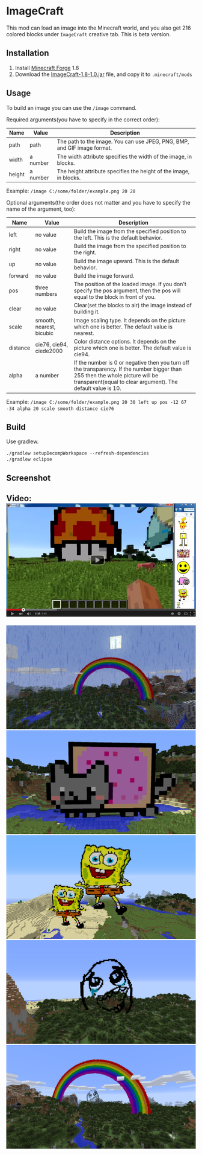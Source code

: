 # ImageCraft

This mod can load an image into the Minecraft world, and you also get 216 colored blocks under `ImageCraft` creative tab.
This is beta version.

## Installation

1. Install [Minecraft Forge](http://files.minecraftforge.net/) 1.8
2. Download the [ImageCraft-1.8-1.0.jar](./ImageCraft-1.8-1.0.jar?raw=true) file, and copy it to `.minecraft/mods`

## Usage

To build an image you can use the `/image` command.

Required arguments(you have to specify in the correct order):

| Name             | Value      | Description                                                                |
|------------------|------------|----------------------------------------------------------------------------|
| path             | path       | The path to the image. You can use JPEG, PNG, BMP, and GIF image format.   |
| width            | a number   | The width attribute specifies the width of the image, in blocks.           |
| height           | a number   | The height attribute specifies the height of the image, in blocks.         |

Example: `/image C:/some/folder/example.png 20 20`

Optional arguments(the order does not matter and you have to specify the name of the argument, too):

| Name         | Value                    | Description                                                        |
| -------------|--------------------------|--------------------------------------------------------------------|
| left         | no value                 | Build the image from the specified position to the left. This is the default behavior.  |
| right        | no value                 | Build the image from the specified position to the right. |
| up           | no value                 | Build the image upward. This is the default behavior. |
| forward      | no value                 | Build the image forward. |
| pos          | three numbers            | The position of the loaded image. If you don't specify the pos argument, then the pos will equal to the block in front of you.  |
| clear        | no value                 | Clear(set the blocks to air) the image instead of building it.      |
| scale        | smooth, nearest, bicubic | Image scaling type. It depends on the picture which one is better. The default value is nearest. |
| distance     | cie76, cie94, ciede2000  | Color distance options. It depends on the picture which one is better. The default value is cie94.  |
| alpha        | a number                 | If the number is 0 or negative then you turn off the transparency. If the number bigger than 255 then the whole picture will be transparent(equal to clear argument). The default value is 10.  |

Example: `/image C:/some/folder/example.png 20 30 left up pos -12 67 -34 alpha 20 scale smooth distance cie76`

## Build

Use gradlew.

```
./gradlew setupDecompWorkspace --refresh-dependencies
./gradlew eclipse
```

## Screenshot
Video:
<a href="https://www.youtube.com/watch?v=hOr_JgSSZo8" target="_blank"><img src="screenshot/youtube.png"></a>
---------------------------
![Example 1](screenshot/rainbow2.png?raw=true)
![Example 2](screenshot/nyan_cat.png?raw=true)
![Example 3](screenshot/spongyabob.png?raw=true)
![Example 4](screenshot/meme.png?raw=true)
![Example 5](screenshot/rainbow.png?raw=true)
